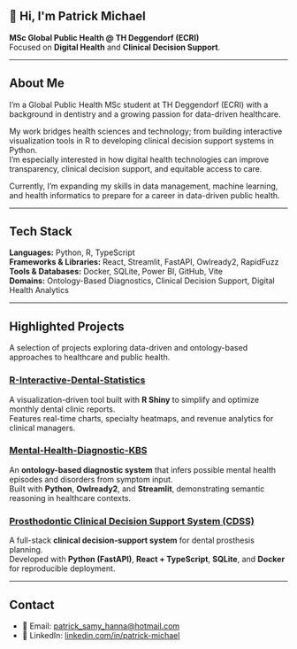 ## 👋 Hi, I'm Patrick Michael  
**MSc Global Public Health @ TH Deggendorf (ECRI)**  
Focused on **Digital Health** and **Clinical Decision Support**.

---

## About Me  

I’m a Global Public Health MSc student at TH Deggendorf (ECRI) with a background in dentistry and a growing passion for data-driven healthcare.  

My work bridges health sciences and technology; from building interactive visualization tools in R to developing clinical decision support systems in Python.  
I’m especially interested in how digital health technologies can improve transparency, clinical decision support, and equitable access to care. 

Currently, I’m expanding my skills in data management, machine learning, and health informatics to prepare for a career in data-driven public health.

---

## Tech Stack  

**Languages:** Python, R, TypeScript  
**Frameworks & Libraries:** React, Streamlit, FastAPI, Owlready2, RapidFuzz  
**Tools & Databases:** Docker, SQLite, Power BI, GitHub, Vite  
**Domains:** Ontology-Based Diagnostics, Clinical Decision Support, Digital Health Analytics

---

##  Highlighted Projects  

A selection of projects exploring data-driven and ontology-based approaches to healthcare and public health.

### [R-Interactive-Dental-Statistics](https://github.com/Patrick-Michael/R-Interactive-Dental-Statistics)  
A visualization-driven tool built with **R Shiny** to simplify and optimize monthly dental clinic reports.  
Features real-time charts, specialty heatmaps, and revenue analytics for clinical managers.  

###  [Mental-Health-Diagnostic-KBS](https://github.com/Patrick-Michael/Mental-Health-Diagnostic-KBS)  
An **ontology-based diagnostic system** that infers possible mental health episodes and disorders from symptom input.  
Built with **Python**, **Owlready2**, and **Streamlit**, demonstrating semantic reasoning in healthcare contexts.  

###  [Prosthodontic Clinical Decision Support System (CDSS)](https://github.com/Patrick-Michael/CDSS-Prosthesis)  
A full-stack **clinical decision-support system** for dental prosthesis planning.  
Developed with **Python (FastAPI)**, **React + TypeScript**, **SQLite**, and **Docker** for reproducible deployment.

---

## Contact  

- 📧 Email: [patrick_samy_hanna@hotmail.com](mailto:patrick_samy_hanna@hotmail.com)  
- 🔗 LinkedIn: [linkedin.com/in/patrick-michael](https://linkedin.com/in/patrick-michael)




<!--
**Patrick-Michael/Patrick-Michael** is a ✨ _special_ ✨ repository because its `README.md` (this file) appears on your GitHub profile.

Here are some ideas to get you started:

- 🔭 I’m currently working on ...
- 🌱 I’m currently learning ...
- 👯 I’m looking to collaborate on ...
- 🤔 I’m looking for help with ...
- 💬 Ask me about ...
- 📫 How to reach me: ...
- 😄 Pronouns: ...
- ⚡ Fun fact: ...
-->
